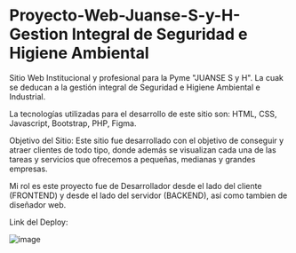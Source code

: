 # Proyecto-Web-Juanse-S-y-H- Gestion Integral de Seguridad e Higiene Ambiental

Sitio Web Institucional y profesional para la Pyme "JUANSE S y H". La cuak se deducan a la gestión integral de Seguridad e Higiene Ambiental e Industrial.

La tecnologías utilizadas para el desarrollo de este sitio son: HTML, CSS, Javascript, Bootstrap, PHP, Figma.

Objetivo del Sitio: Este sitio fue desarrollado con el objetivo de conseguir y atraer clientes de todo tipo, donde además se visualizan cada una de las tareas y servicios que ofrecemos a pequeñas, medianas y grandes empresas.

Mi rol es este proyecto fue de Desarrollador desde el lado del cliente (FRONTEND) y desde el lado del servidor (BACKEND), así como tambien de diseñador web.

Link del Deploy: 

![image](https://github.com/jibarrera/Proyecto-Web-Juanse-S-y-H-/assets/51324038/c5a29902-27fd-47ea-a45d-1baef8af36bb)


